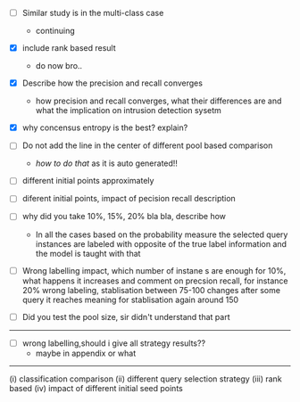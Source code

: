 - [ ] Similar study is in the multi-class case
  - continuing

- [x] include rank based result 
  - do now bro.. 
    
- [X] Describe how the precision and recall converges
  - how precision and recall converges, what their differences are and what the implication on intrusion detection sysetm

- [X] why concensus entropy is the best? explain?

- [ ] Do not add the line in the center of different pool based comparison
    - *how to do that* as it is auto generated!!
    
- [ ] different initial points approximately

- [ ] diferent initial points, impact of pecision recall description

- [ ] why did you take 10%, 15%, 20% bla bla, describe how
  - In all the cases based on the probability measure the selected query instances are labeled with opposite of the true label information and the model is taught with that  

- [ ] Wrong labelling impact, which number of instane s are enough for 10%, what happens it increases and comment on precsion recall, for instance 20% wrong labeling, stablisation between 75-100 changes after some query it reaches meaning for stablisation again around 150

- [ ] Did you test the pool size, sir didn't understand that part 

--- 
- [ ] wrong labelling,should i give all strategy results?? 
  - maybe in appendix or what
  

--- 
(i) classification comparison
(ii) different query selection strategy 
(iii) rank based
(iv) impact of different initial seed points
